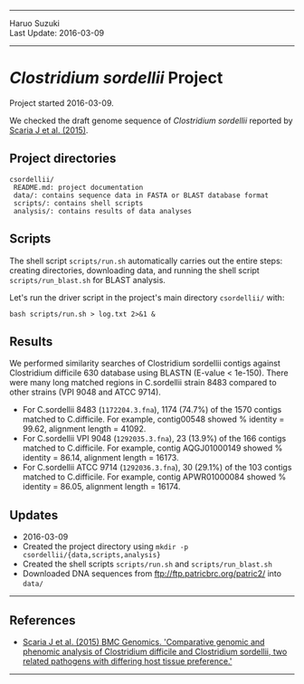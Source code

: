 ----------

Haruo Suzuki  
Last Update: 2016-03-09  

----------

# *Clostridium sordellii* Project
Project started 2016-03-09.  

We checked the draft genome sequence of *Clostridium sordellii* reported by [Scaria J et al. (2015)](http://www.ncbi.nlm.nih.gov/pubmed/26059449).

## Project directories

    csordellii/
     README.md: project documentation
     data/: contains sequence data in FASTA or BLAST database format
     scripts/: contains shell scripts
     analysis/: contains results of data analyses

## Scripts

The shell script `scripts/run.sh` automatically carries out the entire steps: creating directories, downloading data, and running the shell script `scripts/run_blast.sh` for BLAST analysis.

Let's run the driver script in the project's main directory `csordellii/` with:

    bash scripts/run.sh > log.txt 2>&1 &

## Results
We performed similarity searches of Clostridium sordellii contigs against Clostridium difficile 630 database using BLASTN (E-value < 1e-150). There were many long matched regions in C.sordellii strain 8483 compared to other strains (VPI 9048 and ATCC 9714).
- For C.sordellii 8483 (`1172204.3.fna`), 1174 (74.7%) of the 1570 contigs matched to C.difficile. For example, contig00548 showed % identity = 99.62, alignment length = 41092.
- For C.sordellii VPI 9048 (`1292035.3.fna`), 23 (13.9%) of the 166 contigs matched to C.difficile. For example, contig AQGJ01000149 showed % identity = 86.14, alignment length = 16173.
- For C.sordellii ATCC 9714 (`1292036.3.fna`), 30 (29.1%) of the 103 contigs matched to C.difficile. For example, contig APWR01000084 showed % identity = 86.05, alignment length = 16174.

## Updates

- 2016-03-09
 - Created the project directory using `mkdir -p csordellii/{data,scripts,analysis}`
 - Created the shell scripts `scripts/run.sh` and `scripts/run_blast.sh`
 - Downloaded DNA sequences from <ftp://ftp.patricbrc.org/patric2/> into `data/`

----------

## References
- [Scaria J et al. (2015) BMC Genomics. 'Comparative genomic and phenomic analysis of Clostridium difficile and Clostridium sordellii, two related pathogens with differing host tissue preference.'](http://www.ncbi.nlm.nih.gov/pubmed/26059449)

----------
